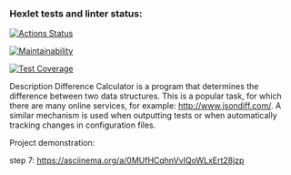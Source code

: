 ### Hexlet tests and linter status:
[![Actions Status](https://github.com/Konstantin-GIT/java-project-71/workflows/hexlet-check/badge.svg)](https://github.com/Konstantin-GIT/java-project-71/actions)

[![Maintainability](https://api.codeclimate.com/v1/badges/c98d7895c11357084bfc/maintainability)](https://codeclimate.com/github/Konstantin-GIT/java-project-71/maintainability)

[![Test Coverage](https://api.codeclimate.com/v1/badges/c98d7895c11357084bfc/test_coverage)](https://codeclimate.com/github/Konstantin-GIT/java-project-71/test_coverage)

Description
Difference Calculator is a program that determines the difference between two data structures. This is a popular task, for which there are many online services, for example: http://www.jsondiff.com/. A similar mechanism is used when outputting tests or when automatically tracking changes in configuration files.

Project demonstration:

step 7: https://asciinema.org/a/0MUfHCqhnVvIQoWLxErt28jzp
